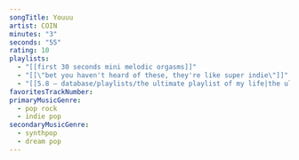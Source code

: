 ```yaml
---
songTitle: Youuu
artist: COIN
minutes: "3"
seconds: "55"
rating: 10
playlists:
  - "[[first 30 seconds mini melodic orgasms]]"
  - "[[\"bet you haven't heard of these, they're like super indie\"]]"
  - "[[5.8 — database/playlists/the ultimate playlist of my life|the ultimate playlist of my life]]"
favoritesTrackNumber:
primaryMusicGenre:
  - pop rock
  - indie pop
secondaryMusicGenre:
  - synthpop
  - dream pop
---
```

